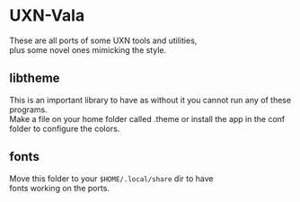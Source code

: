 # UXN-Vala

These are all ports of some UXN tools and utilities,  
plus some novel ones mimicking the style.

## libtheme

This is an important library to have as without it you
cannot run any of these programs.  
Make a file on your home folder called .theme or install
the app in the conf folder to configure the colors.

## fonts

Move this folder to your `$HOME/.local/share` dir to have  
fonts working on the ports.